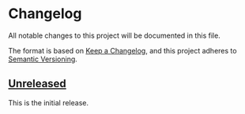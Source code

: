 # Changelog
All notable changes to this project will be documented in this file.

The format is based on [Keep a Changelog](https://keepachangelog.com/en/1.0.0/),
and this project adheres to [Semantic Versioning](https://semver.org/spec/v2.0.0.html).

## [Unreleased]
This is the initial release.

[unreleased]: https://github.com/eclipse-keypop/keypop-calypso-crypto-symmetric-java-api/compare/0.1.0...HEAD
[0.1.0]: https://github.com/eclipse-keypop/keypop-calypso-crypto-symmetric-java-api/releases/tag/0.1.0